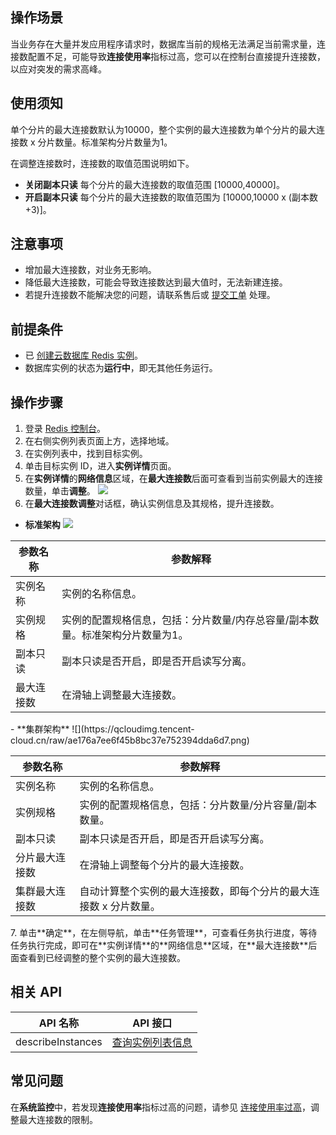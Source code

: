 ## 操作场景
当业务存在大量并发应用程序请求时，数据库当前的规格无法满足当前需求量，连接数配置不足，可能导致**连接使用率**指标过高，您可以在控制台直接提升连接数，以应对突发的需求高峰。

## 使用须知
单个分片的最大连接数默认为10000，整个实例的最大连接数为单个分片的最大连接数 x 分片数量。标准架构分片数量为1。

在调整连接数时，连接数的取值范围说明如下。
- **关闭副本只读**
每个分片的最大连接数的取值范围 [10000,40000]。
- **开启副本只读**
每个分片的最大连接数的取值范围为 [10000,10000 x (副本数+3)]。

## 注意事项
- 增加最大连接数，对业务无影响。
- 降低最大连接数，可能会导致连接数达到最大值时，无法新建连接。 
- 若提升连接数不能解决您的问题，请联系售后或 [提交工单](https://console.cloud.tencent.com/workorder/category) 处理。

## 前提条件
- 已 [创建云数据库 Redis 实例](https://cloud.tencent.com/document/product/239/30871)。
- 数据库实例的状态为**运行中**，即无其他任务运行。

## 操作步骤
1. 登录 [Redis 控制台](https://console.cloud.tencent.com/redis)。
2. 在右侧实例列表页面上方，选择地域。
3. 在实例列表中，找到目标实例。
4. 单击目标实例 ID，进入**实例详情**页面。
5. 在**实例详情**的**网络信息**区域，在**最大连接数**后面可查看到当前实例最大的连接数量，单击**调整**。
![](https://qcloudimg.tencent-cloud.cn/raw/70737b978b39c60d25654467df7693b2.png)
6. 在**最大连接数调整**对话框，确认实例信息及其规格，提升连接数。
 - **标准架构**
![](https://qcloudimg.tencent-cloud.cn/raw/ebf076e931786df1d02b3f9040b12e9e.png)
<table>
   <thead><tr><th>参数名称</th><th>参数解释</th></tr></thead>
   <tbody><tr>
   <td>实例名称</td><td>实例的名称信息。</td></tr>
   <tr>
   <td>实例规格</td><td>实例的配置规格信息，包括：分片数量/内存总容量/副本数量。标准架构分片数量为1。</td></tr>
   <tr>
   <td>副本只读</td><td>副本只读是否开启，即是否开启读写分离。</td></tr>
   <tr>
   <td>最大连接数</td><td>在滑轴上调整最大连接数。</td></tr>
</tbody></table>
 - **集群架构**
![](https://qcloudimg.tencent-cloud.cn/raw/ae176a7ee6f45b8bc37e752394dda6d7.png)
<table>
   <thead><tr><th>参数名称</th><th>参数解释</th></tr></thead>
   <tbody><tr>
   <td>实例名称</td><td>实例的名称信息。</td></tr>
   <tr>
   <td>实例规格</td><td>实例的配置规格信息，包括：分片数量/分片容量/副本数量。</td></tr>
   <tr>
   <td>副本只读</td><td>副本只读是否开启，即是否开启读写分离。</td></tr>
   <tr>
   <td>分片最大连接数</td><td>在滑轴上调整每个分片的最大连接数。</td></tr>
   <tr>
   <td>集群最大连接数</td><td>自动计算整个实例的最大连接数，即每个分片的最大连接数 x 分片数量。</td></tr>    
</tbody></table>
7. 单击**确定**，在左侧导航，单击**任务管理**，可查看任务执行进度，等待任务执行完成，即可在**实例详情**的**网络信息**区域，在**最大连接数**后面查看到已经调整的整个实例的最大连接数。

## 相关 API

| API 名称                   | API 接口                                                      |
| ------------------------- | ------------------------------------------------------------ |
| describeInstances | [查询实例列表信息](https://cloud.tencent.com/document/product/239/20018) |

## 常见问题
在**系统监控**中，若发现**连接使用率**指标过高的问题，请参见 [连接使用率过高](https://cloud.tencent.com/document/product/239/59344)，调整最大连接数的限制。

